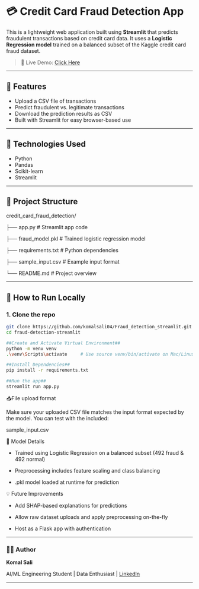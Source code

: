 # 💳 Credit Card Fraud Detection App

This is a lightweight web application built using **Streamlit** that predicts fraudulent transactions based on credit card data. It uses a **Logistic Regression model** trained on a balanced subset of the Kaggle credit card fraud dataset.

> 🚀 Live Demo: [Click Here](https://credit-card-fraud-detector-app.streamlit.app/)

---

## 📌 Features

- Upload a CSV file of transactions
- Predict fraudulent vs. legitimate transactions
- Download the prediction results as CSV
- Built with Streamlit for easy browser-based use

---

## 🧠 Technologies Used

- Python
- Pandas
- Scikit-learn
- Streamlit

---

## 📁 Project Structure
credit_card_fraud_detection/

├── app.py # Streamlit app code

├── fraud_model.pkl # Trained logistic regression model

├── requirements.txt # Python dependencies

├── sample_input.csv # Example input format

└── README.md # Project overview


---

## 🚀 How to Run Locally

### 1. Clone the repo
```bash
git clone https://github.com/komalsali04/Fraud_detection_streamlit.git
cd fraud-detection-streamlit

##Create and Activate Virtual Environment##
python -m venv venv
.\venv\Scripts\activate     # Use source venv/bin/activate on Mac/Linux

##Install Dependencies##
pip install -r requirements.txt

##Run the app##
streamlit run app.py

 ```
📥File upload format

Make sure your uploaded CSV file matches the input format expected by the model. You can test with the included:

sample_input.csv



🎯 Model Details
- Trained using Logistic Regression on a balanced subset (492 fraud & 492 normal)

- Preprocessing includes feature scaling and class balancing

- .pkl model loaded at runtime for prediction



💡 Future Improvements
- Add SHAP-based explanations for predictions

- Allow raw dataset uploads and apply preprocessing on-the-fly

- Host as a Flask app with authentication


---
### 🧑‍💻 Author
**Komal Sali**

AI/ML Engineering Student \| Data Enthusiast \| [LinkedIn](https://www.linkedin.com/in/komal-sali-a819b6257/)

---
